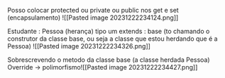 Posso colocar protected ou private ou public nos get e set (encapsulamento)
![[Pasted image 20231222234124.png]]

Estudante : Pessoa (herança) tipo um extends
: base (to chamando o construtor da classe base, ou seja a classe que estou herdando que é a Pessoa)
![[Pasted image 20231222234326.png]]

Sobrescrevendo  o metodo da classe base (a classe herdada Pessoa) Override -> polimorfismo![[Pasted image 20231222234427.png]]

